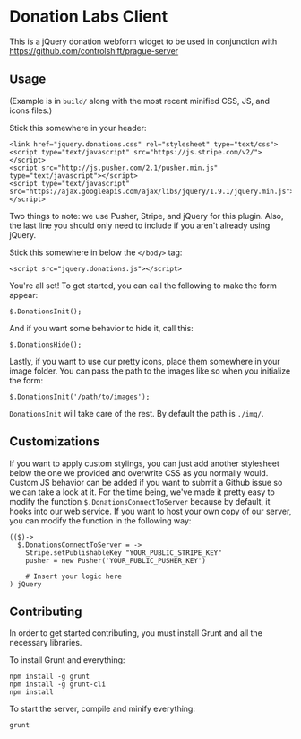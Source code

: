 Donation Labs Client
======

This is a jQuery donation webform widget to be used in conjunction with https://github.com/controlshift/prague-server

## Usage

(Example is in `build/` along with the most recent minified CSS, JS, and icons files.)

Stick this somewhere in your header:

    <link href="jquery.donations.css" rel="stylesheet" type="text/css">
    <script type="text/javascript" src="https://js.stripe.com/v2/"></script>
    <script src="http://js.pusher.com/2.1/pusher.min.js" type="text/javascript"></script>
    <script type="text/javascript" src="https://ajax.googleapis.com/ajax/libs/jquery/1.9.1/jquery.min.js"></script>

Two things to note: we use Pusher, Stripe, and jQuery for this plugin. Also, the last line you should only need to include if you aren't already using jQuery.

Stick this somewhere in below the `</body>` tag:

    <script src="jquery.donations.js"></script>

You're all set! To get started, you can call the following to make the form appear:

    $.DonationsInit();

And if you want some behavior to hide it, call this:

    $.DonationsHide();

Lastly, if you want to use our pretty icons, place them somewhere in your image folder. You can pass the path to the images like so when you initialize the form:

    $.DonationsInit('/path/to/images');

`DonationsInit` will take care of the rest. By default the path is `./img/`.

## Customizations

If you want to apply custom stylings, you can just add another stylesheet below the one we provided and overwrite CSS as you normally would. Custom JS behavior can be added if you want to submit a Github issue so we can take a look at it. For the time being, we've made it pretty easy to modify the function `$.DonationsConnectToServer` because by default, it hooks into our web service. If you want to host your own copy of our server, you can modify the function in the following way:

    (($)->
      $.DonationsConnectToServer = ->
        Stripe.setPublishableKey "YOUR_PUBLIC_STRIPE_KEY"
        pusher = new Pusher('YOUR_PUBLIC_PUSHER_KEY')

        # Insert your logic here
    ) jQuery

## Contributing

In order to get started contributing, you must install Grunt and all the necessary libraries.

To install Grunt and everything:

    npm install -g grunt
    npm install -g grunt-cli
    npm install

To start the server, compile and minify everything:

`grunt`
